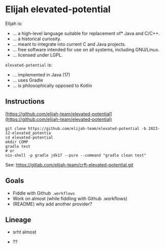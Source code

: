 Elijah elevated-potential
==========================

Elijah is:

- ... a high-level language suitable for replacement of* Java and C/C++.
- ... a historical curiosity.
- ... meant to integrate into current C and Java projects.
- ... free software intended for use on all systems, including GNU/Linux.
- ... licensed under LGPL.

`elevated-potential` is:

- ... implemented in Java (17)
- ... uses Gradle
- ... is philosophically opposed to Kotlin

Instructions
-------------

[https://github.com/elijah-team/elevated-potential](https://github.com/elijah-team/elevated-potential)

```shell
git clone https://github.com/elijah-team/elevated-potential -b 2023-12-elevated_potentia
cd elevated-potential
mkdir COMP
gradle test
# or 
nix-shell -p gradle jdk17 --pure --command "gradle clean test"
```

See: https://gitlab.com/elijah-team/crft-elevated-potential.git

Goals
------

- Fiddle with Github `.workflows`
- Work on almost (while fiddling with Github .workflows)
- (README) why add another provider?

Lineage
--------

- srht almost

- ??
